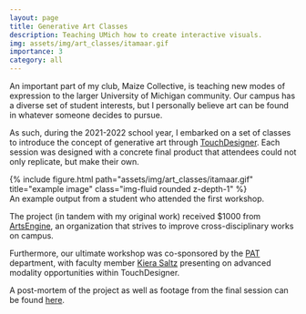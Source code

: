 ```yaml
---
layout: page
title: Generative Art Classes
description: Teaching UMich how to create interactive visuals.
img: assets/img/art_classes/itamaar.gif
importance: 3
category: all
---
```


An important part of my club, Maize Collective, is teaching new modes of expression to the larger University of Michigan community. Our campus has a diverse set of student interests, but I personally believe art can be found in whatever someone decides to pursue.

As such, during the 2021-2022 school year, I embarked on a set of classes to introduce the concept of generative art through [TouchDesigner](https://derivative.ca/). Each session was designed with a concrete final product that attendees could not only replicate, but make their own.

<div class="row justify-content-center">
    <div class="col-8 mt-3 mt-md-0">
        {% include figure.html path="assets/img/art_classes/itamaar.gif" title="example image" class="img-fluid rounded z-depth-1" %}
    </div>
</div>
<div class="caption">
    An example output from a student who attended the first workshop.
</div>

The project (in tandem with my original work) received $1000 from [ArtsEngine](https://artsengine.engin.umich.edu/), an organization that strives to improve cross-disciplinary works on campus. 

Furthermore, our ultimate workshop was co-sponsored by the [PAT](https://smtd.umich.edu/departments/performing-arts-technology/) department, with faculty member [Kiera Saltz](https://kierasaltz.com/) presenting on advanced modality opportunities within TouchDesigner.

A post-mortem of the project as well as footage from the final session can be found [here](https://vimeo.com/742451941?embedded=true&source=vimeo_logo&owner=69286035).
